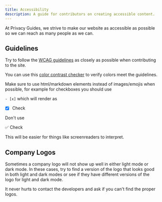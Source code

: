 ```yaml
---
title: Accessibility
description: A guide for contributors on creating accessible content.
---
```


At Privacy Guides, we strive to make our website as accessible as possible so we can reach as many people as we can.

## Guidelines

Try to follow the [WCAG guidelines](https://www.wcag.com) as closely as possible when contributing to the site.

You can use this [color contrast checker](https://webaim.org/resources/contrastchecker/) to verify colors meet the guidelines.

Make sure to use html/markdown elements instead of images/emojis when possible, for example for checkboxes you should use

`- [x]` which will render as

- [x] Check

Don't use

:white_check_mark: Check

This will be easier for things like screenreaders to interpret.

## Company Logos

Sometimes a company logo will not show up well in either light mode or dark mode. In these cases, try to find a version of the logo that looks good in both light and dark modes or see if they have different versions of the logo for light and dark mode.

It never hurts to contact the developers and ask if you can't find the proper logos.
